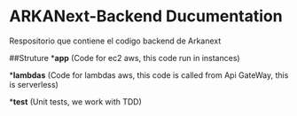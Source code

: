 # ARKANext-Backend Ducumentation
Respositorio que contiene el codigo backend de Arkanext

##Struture
   ***app**    (Code for ec2 aws, this code run in instances)
   
   ***lambdas** (Code for lambdas aws, this code is called from 
             Api GateWay, this is serverless)
             
   ***test**    (Unit tests, we work with TDD)
